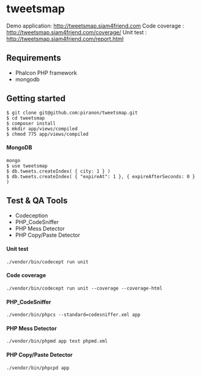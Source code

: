 # tweetsmap

Demo application: http://tweetsmap.siam4friend.com
Code coverage : http://tweetsmap.siam4friend.com/coverage/
Unit test : http://tweetsmap.siam4friend.com/report.html

## Requirements

- Phalcon PHP framework
- mongodb


## Getting started

```
$ git clone git@github.com:piranon/tweetsmap.git
$ cd tweetsmap
$ composer install
$ mkdir app/views/compiled
$ chmod 775 app/views/compiled
```

#### MongoDB

```
mongo
$ use tweetsmap
$ db.tweets.createIndex( { city: 1 } )
$ db.tweets.createIndex( { "expireAt": 1 }, { expireAfterSeconds: 0 } )
```

## Test & QA Tools

- Codeception
- PHP_CodeSniffer
- PHP Mess Detector
- PHP Copy/Paste Detector


#### Unit test
```
./vendor/bin/codecept run unit
```

#### Code coverage
```
./vendor/bin/codecept run unit --coverage --coverage-html
```

#### PHP_CodeSniffer
```
./vendor/bin/phpcs --standard=codesniffer.xml app
```

#### PHP Mess Detector
```
./vendor/bin/phpmd app text phpmd.xml
```

#### PHP Copy/Paste Detector
```
./vendor/bin/phpcpd app
```